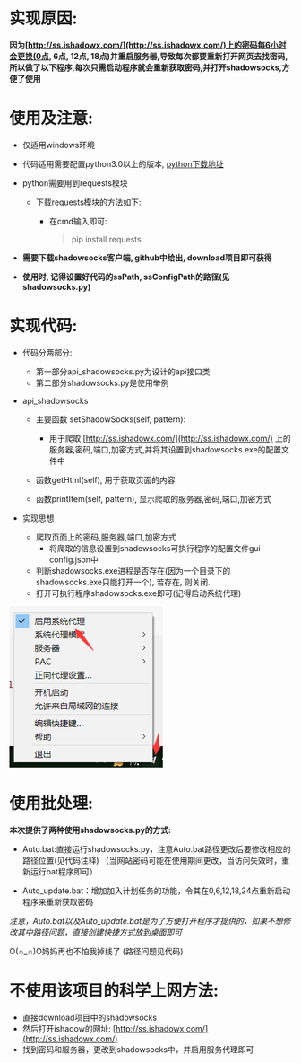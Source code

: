 # 实现原因:
**因为[http://ss.ishadowx.com/](http://ss.ishadowx.com/)上的密码每6小时会更换(0点, 6点, 12点, 18点)并重启服务器,导致每次都要重新打开网页去找密码,所以做了以下程序,每次只需启动程序就会重新获取密码,并打开shadowsocks,方便了使用**

    
# 使用及注意:

 - 仅适用windows环境
 - 代码适用需要配置python3.0以上的版本, [python下载地址](https://www.python.org/downloads/windows/)
 - python需要用到requests模块
     - 下载requests模块的方法如下:
         - 在cmd输入即可:
         
            > pip install requests
        

 - **需要下载shadowsocks客户端, github中给出, download项目即可获得**
 - **使用时, 记得设置好代码的ssPath, ssConfigPath的路径(见shadowsocks.py)**


# 实现代码:

 - 代码分两部分: 
     - 第一部分api_shadowsocks.py为设计的api接口类
     - 第二部分shadowsocks.py是使用举例
     
 - api_shadowsocks
     - 主要函数 setShadowSocks(self, pattern):
     
         - 用于爬取 [http://ss.ishadowx.com/](http://ss.ishadowx.com/) 上的服务器,密码,端口,加密方式,并将其设置到shadowsocks.exe的配置文件中
         
     - 函数getHtml(self), 用于获取页面的内容
     
     - 函数printItem(self, pattern), 显示爬取的服务器,密码,端口,加密方式
         
 - 实现思想
     - 爬取页面上的密码,服务器,端口,加密方式
         - 将爬取的信息设置到shadowsocks可执行程序的配置文件gui-config.json中
     - 判断shadowsocks.exe进程是否存在(因为一个目录下的shadowsocks.exe只能打开一个), 若存在, 则关闭.
     - 打开可执行程序shadowsocks.exe即可(记得启动系统代理)

![启动系统代理](1.png)

# 使用批处理:

**本次提供了两种使用shadowsocks.py的方式:**

* Auto.bat:直接运行shadowsocks.py，注意Auto.bat路径更改后要修改相应的路径位置(见代码注释)
        （当网站密码可能在使用期间更改，当访问失效时，重新运行bat程序即可）  

* Auto_update.bat：增加加入计划任务的功能，令其在0,6,12,18,24点重新启动程序来重新获取密码   
    
*注意，Auto.bat以及Auto_update.bat是为了方便打开程序才提供的，如果不想修改其中路径问题，直接创建快捷方式放到桌面即可*

O(∩_∩)O妈妈再也不怕我掉线了    (路径问题见代码)



# 不使用该项目的科学上网方法:
*   直接download项目中的shadowsocks
*   然后打开ishadow的网址: [http://ss.ishadowx.com/](http://ss.ishadowx.com/)
*   找到密码和服务器，更改到shadowsocks中，并启用服务代理即可